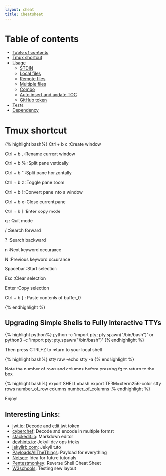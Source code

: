 ```yaml
---
layout: cheat
title: Cheatsheet
---
```



Table of contents
=================

<!--ts-->
   * [Table of contents](#table-of-contents)
   * [Tmux shortcut](#Tmux-shortcut)
   * [Usage](#usage)
      * [STDIN](#stdin)
      * [Local files](#local-files)
      * [Remote files](#remote-files)
      * [Multiple files](#multiple-files)
      * [Combo](#combo)
      * [Auto insert and update TOC](#auto-insert-and-update-toc)
      * [GitHub token](#github-token)
   * [Tests](#tests)
   * [Dependency](#dependency)
<!--te-->

Tmux shortcut
============
{% highlight bash%}
Ctrl + b c :Create window

Ctrl + b , :Rename current window

Ctrl + b % :Split pane vertically

Ctrl + b " :Split pane horizontally

Ctrl + b z :Toggle pane zoom

Ctrl + b ! :Convert pane into a window

Ctrl + b x :Close current pane

Ctrl + b [ :Enter copy mode

q : Quit mode

/ :Search forward

? :Search backward

n :Next keyword occurance

N :Previous keyword occurance

Spacebar   :Start selection

Esc        :Clear selection

Enter      :Copy selection

Ctrl + b ] : Paste contents of buffer_0

{% endhighlight %}


Upgrading Simple Shells to Fully Interactive TTYs
--------------
{% highlight python%}
python -c 'import pty; pty.spawn("/bin/bash")'
or
python3 -c 'import pty; pty.spawn("/bin/bash")'
{% endhighlight %}

Then press CTRL+Z to return to your local shell

{% highlight bash%}
stty raw -echo
stty -a
{% endhighlight %}

Note the number of rows and columns before pressing fg to return to the box

{% highlight bash%}
export SHELL=bash
export TERM=xterm256-color
stty rows number_of_row columns number_of_columns
{% endhighlight %}

Enjoy!

Interesting Links:
--------------
- [jwt.io][link1]: Decode and edit jwt token
- [cyberchef][link3]: Decode and encode in multiple format
- [stackedit.io][link4]: Markdown editor
- [devhints.io][link5]: Jekyll dev ops tricks
- [jekyllrb.com][link6]: Jekyll tuto
- [PayloadsAllTheThings][link7]: Payload for everything
- [Netsec][link8]: Idea for future tutorials
- [Pentestmonkey][link9]: Reverse Shell Cheat Sheet
- [W3schools][link10]: Testing new layout

[link1]:https://jwt.io/  
[link2]:http://jekyllrb.com
[link3]:https://gchq.github.io/CyberChef/
[link4]:https://stackedit.io/app#
[link5]:https://devhints.io/jekyll 
[link6]:https://jekyllrb.com/
[link7]:https://github.com/swisskyrepo/PayloadsAllTheThings
[link8]:https://netsec.ws/?p=376
[link9]:http://pentestmonkey.net/cheat-sheet/shells/reverse-shell-cheat-sheet
[link10]:https://www.w3schools.com/howto/tryit.asp?filename=tryhow_css_subnav
